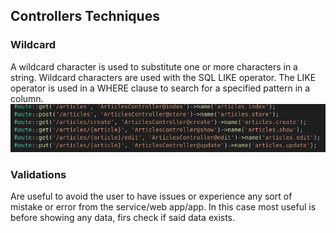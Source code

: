 ## Controllers Techniques

### Wildcard
A wildcard character is used to substitute one or more characters in a string.
Wildcard characters are used with the SQL LIKE operator. The LIKE operator is used in a WHERE clause to search for a specified pattern in a column.
![alt text](./resources/wildcard.png)


### Validations
Are useful to avoid the user to have issues or experience any sort of mistake or error from the service/web app/app. In this case most useful is before showing any data, firs check if said data exists.

